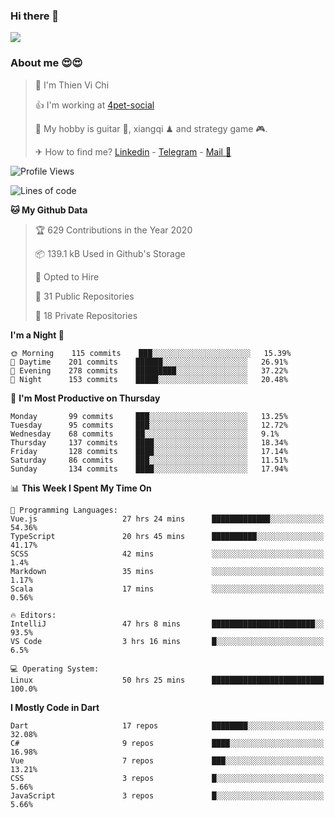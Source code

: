 ### Hi there 👋
![](https://media1.tenor.com/images/9aa4aee77151757a310fcdb4b8fd2a0a/tenor.gif?itemid=12671405)

### About me 😍😍

> 🙎 I'm Thien Vi Chi
> 
> 👍 I'm working at [4pet-social](https://github.com/4pet-social)
>
> 🥞 My hobby is guitar 🎸, xiangqi ♟ and strategy game 🎮.
> 
> ✈ How to find me? [Linkedin](https://www.linkedin.com/in/tvc12/) - [Telegram](https://t.me/yeutham212) - [Mail 📧](mailto:meomeocf98@gmail.com)
> 

<!--START_SECTION:waka-->
![Profile Views](http://img.shields.io/badge/Profile%20Views-34-blue)

![Lines of code](https://img.shields.io/badge/From%20Hello%20World%20I%27ve%20Written-4.0%20million%20lines%20of%20code-blue)

**🐱 My Github Data** 

> 🏆 629 Contributions in the Year 2020
 > 
> 📦 139.1 kB Used in Github's Storage 
 > 
> 💼 Opted to Hire
 > 
> 📜 31 Public Repositories
 > 
> 🔑 18 Private Repositories 

**I'm a Night 🦉** 

```text
🌞 Morning    115 commits    ███░░░░░░░░░░░░░░░░░░░░░░   15.39% 
🌆 Daytime    201 commits    ██████░░░░░░░░░░░░░░░░░░░   26.91% 
🌃 Evening    278 commits    █████████░░░░░░░░░░░░░░░░   37.22% 
🌙 Night      153 commits    █████░░░░░░░░░░░░░░░░░░░░   20.48%

```
📅 **I'm Most Productive on Thursday** 

```text
Monday       99 commits     ███░░░░░░░░░░░░░░░░░░░░░░   13.25% 
Tuesday      95 commits     ███░░░░░░░░░░░░░░░░░░░░░░   12.72% 
Wednesday    68 commits     ██░░░░░░░░░░░░░░░░░░░░░░░   9.1% 
Thursday     137 commits    ████░░░░░░░░░░░░░░░░░░░░░   18.34% 
Friday       128 commits    ████░░░░░░░░░░░░░░░░░░░░░   17.14% 
Saturday     86 commits     ███░░░░░░░░░░░░░░░░░░░░░░   11.51% 
Sunday       134 commits    ████░░░░░░░░░░░░░░░░░░░░░   17.94%

```


📊 **This Week I Spent My Time On** 

```text
💬 Programming Languages: 
Vue.js                   27 hrs 24 mins      █████████████░░░░░░░░░░░░   54.36% 
TypeScript               20 hrs 45 mins      ██████████░░░░░░░░░░░░░░░   41.17% 
SCSS                     42 mins             ░░░░░░░░░░░░░░░░░░░░░░░░░   1.4% 
Markdown                 35 mins             ░░░░░░░░░░░░░░░░░░░░░░░░░   1.17% 
Scala                    17 mins             ░░░░░░░░░░░░░░░░░░░░░░░░░   0.56%

🔥 Editors: 
IntelliJ                 47 hrs 8 mins       ███████████████████████░░   93.5% 
VS Code                  3 hrs 16 mins       █░░░░░░░░░░░░░░░░░░░░░░░░   6.5%

💻 Operating System: 
Linux                    50 hrs 25 mins      █████████████████████████   100.0%

```

**I Mostly Code in Dart** 

```text
Dart                     17 repos            ████████░░░░░░░░░░░░░░░░░   32.08% 
C#                       9 repos             ████░░░░░░░░░░░░░░░░░░░░░   16.98% 
Vue                      7 repos             ███░░░░░░░░░░░░░░░░░░░░░░   13.21% 
CSS                      3 repos             █░░░░░░░░░░░░░░░░░░░░░░░░   5.66% 
JavaScript               3 repos             █░░░░░░░░░░░░░░░░░░░░░░░░   5.66%

```



<!--END_SECTION:waka-->